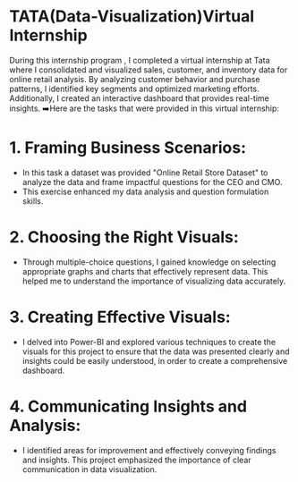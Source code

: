 # TATA(Data-Visualization)Virtual Internship
During this internship program , I completed a virtual internship at Tata where I consolidated and visualized sales, customer, and inventory data for online retail analysis. By analyzing customer behavior and purchase patterns, I identified key segments and optimized marketing efforts. Additionally, I created an interactive dashboard that provides real-time insights.
➡️Here are the tasks that were provided in this virtual internship:
# 1. Framing Business Scenarios:
- In this task a dataset was provided "Online Retail Store Dataset" to analyze the data and frame impactful questions for the CEO and CMO. 
- This exercise enhanced my data analysis and question formulation skills.
# 2. Choosing the Right Visuals:
- Through multiple-choice questions, I gained knowledge on selecting appropriate graphs and charts that effectively represent data. This helped me to understand the importance of visualizing data accurately.
# 3. Creating Effective Visuals:
- I delved into Power-BI and explored various techniques to create the visuals for this project to ensure that the data was presented clearly and insights could be easily understood, in order to create a comprehensive dashboard.
# 4. Communicating Insights and Analysis:
- I identified areas for improvement and effectively conveying findings and insights. This project emphasized the importance of clear communication in data visualization.
